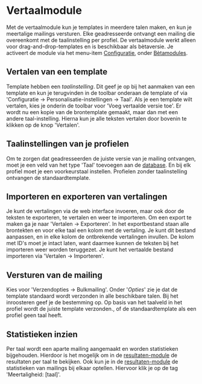 # Vertaalmodule

Met de vertaalmodule kun je templates in meerdere talen maken, en kun je meertalige mailings versturen. Elke geadresseerde ontvangt een mailing die overeenkomt met de taalinstelling per profiel. De vertaalmodule werkt alleen voor drag-and-drop-templates en is beschikbaar als bètaversie. Je activeert de module via het menu-item [Configuratie](https://ms.copernica.com/#/admin), onder [Bètamodules](https://ms.copernica.com/#/admin/user/betamodules).

## Vertalen van een template
Template hebben een *taalinstelling*. Dit geef je op bij het aanmaken van een template en kun je terugvinden in de toolbar onderaan de template of via 'Configuratie -> Personalisatie-instellingen -> Taal'. Als je een template wilt vertalen, kies je onderin de toolbar voor 'Voeg vertaalde versie toe'. Er wordt nu een kopie van de brontemplate gemaakt, maar dan met een andere taal-instelling. Hierna kun je alle teksten vertalen door bovenin te klikken op de knop 'Vertalen'.  

## Taalinstellingen van je profielen
Om te zorgen dat geadresseerden de juiste versie van je mailing ontvangen, moet je een veld van het type 'Taal' toevoegen aan de [database](https://ms.copernica.com/#/profiles). En bij elk profiel moet je een voorkeurstaal instellen. Profielen zonder taalinstelling ontvangen de standaardtemplate. 

## Importeren en exporteren van vertalingen
Je kunt de vertalingen via de web interface invoeren, maar ook door de teksten te exporteren, te vertalen en weer te importeren. Om een export te maken ga je naar 'Vertalen -> Exporteren'. In het exportbestand staan alle brontekten en voor elke taal een kolom met de vertaling. Je kunt dit bestand aanpassen, en in elke kolom de ontbrekende vertalingen invullen. De kolom met ID's moet je intact laten, want daarmee kunnen de teksten bij het importeren weer worden teruggezet. Je kunt het vertaalde bestand importeren via 'Vertalen -> Importeren'. 

## Versturen van de mailing
Kies voor 'Verzendopties -> Bulkmailing'. Onder '*Opties*' zie je dat de template standaard wordt verzonden in alle beschikbare talen. Bij het inroosteren geef je de bestemming op. Op basis van het taalveld in het profiel wordt de juiste template verzonden., of de standaardtemplate als een profiel geen taal heeft.

## Statistieken inzien
Per taal wordt een aparte mailing aangemaakt en worden statistieken bijgehouden. Hierdoor is het mogelijk om in de [resultaten-module](https://ms.copernica.com/#/results/sentmailings) de resultaten per taal te bekijken. Ook kun je in de [resultaten-module](https://ms.copernica.com/#/results/sentmailings) de statistieken van mailings bij elkaar optellen. Hiervoor klik je op de tag 'Meertaligheid: [taal]'. 
